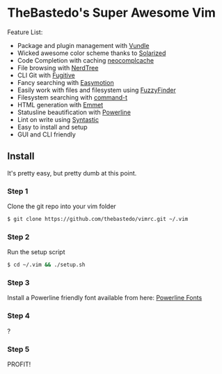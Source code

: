 # TheBastedo's Super Awesome Vim
Feature List:

 * Package and plugin management with [Vundle](https://github.com/gmarik/Vundle.vim)
 * Wicked awesome color scheme thanks to [Solarized](https://github.com/altercation/vim-colors-solarized)
 * Code Completion with caching [neocomplcache](https://github.com/Shougo/neocomplcache.vim)
 * File browsing with [NerdTree](https://github.com/scrooloose/nerdtree)
 * CLI Git with [Fugitive](https://github.com/tpope/vim-fugitive)
 * Fancy searching with [Easymotion](https://github.com/Lokaltog/vim-easymotion)
 * Easily work with files and filesystem using [FuzzyFinder](https://bitbucket.org/ns9tks/vim-fuzzyfinder/)
 * Filesystem searching with [command-t](https://bitbucket.org/ns9tks/vim-fuzzyfinder/)
 * HTML generation with [Emmet](http://mattn.github.io/emmet-vim/)
 * Statusline beautification with [Powerline](https://github.com/powerline/powerline)
 * Lint on write using [Syntastic](https://github.com/scrooloose/syntastic)
 * Easy to install and setup
 * GUI and CLI friendly

## Install

It's pretty easy, but pretty dumb at this point.

### Step 1
Clone the git repo into your vim folder
```bash
$ git clone https://github.com/thebastedo/vimrc.git ~/.vim
```

### Step 2
Run the setup script
```bash
$ cd ~/.vim && ./setup.sh
```

### Step 3
Install a Powerline friendly font available from here: [Powerline Fonts](https://github.com/powerline/fonts)

### Step 4
?

### Step 5 
PROFIT!
